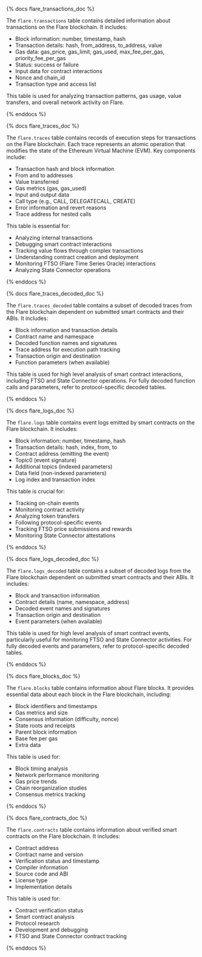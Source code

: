 {% docs flare_transactions_doc %}

The `flare.transactions` table contains detailed information about transactions on the Flare blockchain. It includes:

- Block information: number, timestamp, hash
- Transaction details: hash, from_address, to_address, value
- Gas data: gas_price, gas_limit, gas_used, max_fee_per_gas, priority_fee_per_gas
- Status: success or failure
- Input data for contract interactions
- Nonce and chain_id
- Transaction type and access list

This table is used for analyzing transaction patterns, gas usage, value transfers, and overall network activity on Flare.

{% enddocs %}

{% docs flare_traces_doc %}

The `flare.traces` table contains records of execution steps for transactions on the Flare blockchain. Each trace represents an atomic operation that modifies the state of the Ethereum Virtual Machine (EVM). Key components include:

- Transaction hash and block information
- From and to addresses
- Value transferred
- Gas metrics (gas, gas_used)
- Input and output data
- Call type (e.g., CALL, DELEGATECALL, CREATE)
- Error information and revert reasons
- Trace address for nested calls

This table is essential for:
- Analyzing internal transactions
- Debugging smart contract interactions
- Tracking value flows through complex transactions
- Understanding contract creation and deployment
- Monitoring FTSO (Flare Time Series Oracle) interactions
- Analyzing State Connector operations

{% enddocs %}

{% docs flare_traces_decoded_doc %}

The `flare.traces_decoded` table contains a subset of decoded traces from the Flare blockchain dependent on submitted smart contracts and their ABIs. It includes:

- Block information and transaction details
- Contract name and namespace
- Decoded function names and signatures
- Trace address for execution path tracking
- Transaction origin and destination
- Function parameters (when available)

This table is used for high level analysis of smart contract interactions, including FTSO and State Connector operations. For fully decoded function calls and parameters, refer to protocol-specific decoded tables.

{% enddocs %}

{% docs flare_logs_doc %}

The `flare.logs` table contains event logs emitted by smart contracts on the Flare blockchain. It includes:

- Block information: number, timestamp, hash
- Transaction details: hash, index, from, to
- Contract address (emitting the event)
- Topic0 (event signature)
- Additional topics (indexed parameters)
- Data field (non-indexed parameters)
- Log index and transaction index

This table is crucial for:
- Tracking on-chain events
- Monitoring contract activity
- Analyzing token transfers
- Following protocol-specific events
- Tracking FTSO price submissions and rewards
- Monitoring State Connector attestations

{% enddocs %}

{% docs flare_logs_decoded_doc %}

The `flare.logs_decoded` table contains a subset of decoded logs from the Flare blockchain dependent on submitted smart contracts and their ABIs. It includes:

- Block and transaction information
- Contract details (name, namespace, address)
- Decoded event names and signatures
- Transaction origin and destination
- Event parameters (when available)

This table is used for high level analysis of smart contract events, particularly useful for monitoring FTSO and State Connector activities. For fully decoded events and parameters, refer to protocol-specific decoded tables.

{% enddocs %}

{% docs flare_blocks_doc %}

The `flare.blocks` table contains information about Flare blocks. It provides essential data about each block in the Flare blockchain, including:

- Block identifiers and timestamps
- Gas metrics and size
- Consensus information (difficulty, nonce)
- State roots and receipts
- Parent block information
- Base fee per gas
- Extra data

This table is used for:
- Block timing analysis
- Network performance monitoring
- Gas price trends
- Chain reorganization studies
- Consensus metrics tracking

{% enddocs %}

{% docs flare_contracts_doc %}

The `flare.contracts` table contains information about verified smart contracts on the Flare blockchain. It includes:

- Contract address
- Contract name and version
- Verification status and timestamp
- Compiler information
- Source code and ABI
- License type
- Implementation details

This table is used for:
- Contract verification status
- Smart contract analysis
- Protocol research
- Development and debugging
- FTSO and State Connector contract tracking

{% enddocs %}
